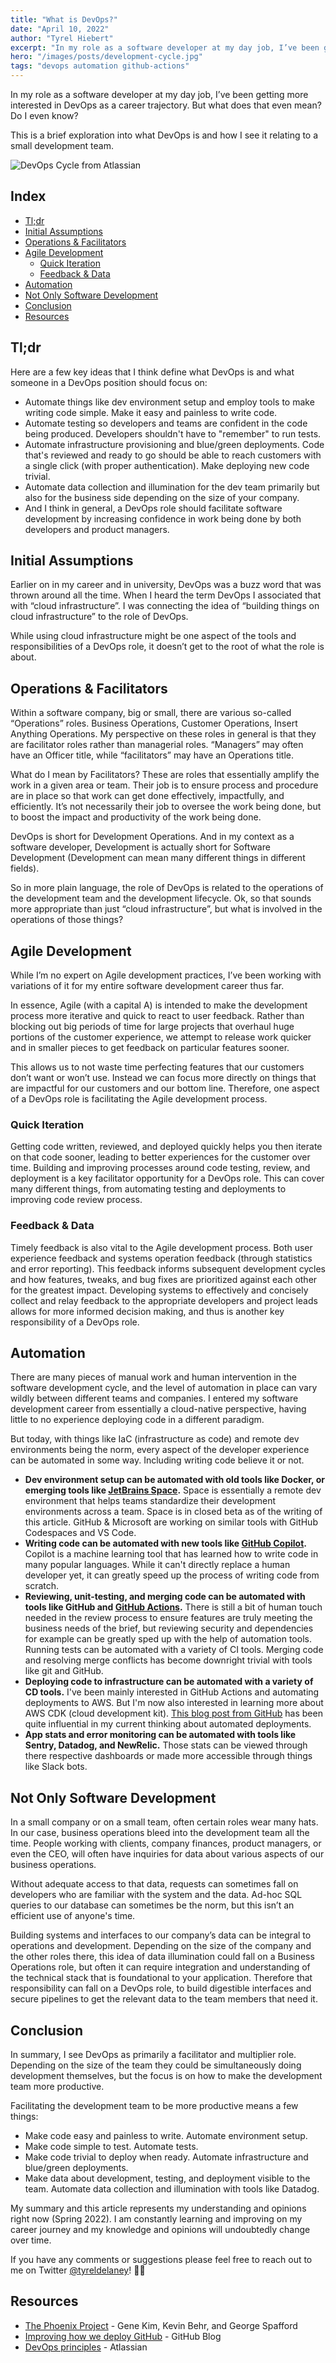 ```yaml
---
title: "What is DevOps?"
date: "April 10, 2022"
author: "Tyrel Hiebert"
excerpt: "In my role as a software developer at my day job, I’ve been getting more interested in DevOps as a career trajectory. But what does that even mean? Do I even know? This is a brief exploration into what DevOps is and how I see it relating to a small development team."
hero: "/images/posts/development-cycle.jpg"
tags: "devops automation github-actions"
---
```


In my role as a software developer at my day job, I’ve been getting more interested in DevOps as a career trajectory. But what does that even mean? Do I even know?
  
This is a brief exploration into what DevOps is and how I see it relating to a small development team.

![DevOps Cycle from Atlassian](development-cycle.jpg)

## Index

* [Tl;dr](#tldr)
* [Initial Assumptions](#initial-assumptions)
* [Operations & Facilitators](#operations--facilitators)
* [Agile Development](#agile-development)
	* [Quick Iteration](#quick-iteration)
	* [Feedback & Data](#feedback--data)
* [Automation](#automation)
* [Not Only Software Development](#not-only-software-development)
* [Conclusion](#conclusion)
* [Resources](#resources)

## Tl;dr
Here are a few key ideas that I think define what DevOps is and what someone in a DevOps position should focus on:

* Automate things like dev environment setup and employ tools to make writing code simple. Make it easy and painless to write code.
* Automate testing so developers and teams are confident in the code being produced. Developers shouldn't have to "remember" to run tests.
* Automate infrastructure provisioning and blue/green deployments. Code that's reviewed and ready to go should be able to reach customers with a single click (with proper authentication). Make deploying new code trivial.
* Automate data collection and illumination for the dev team primarily but also for the business side depending on the size of your company.
* And I think in general, a DevOps role should facilitate software development by increasing confidence in work being done by both developers and product managers.

## Initial Assumptions

Earlier on in my career and in university, DevOps was a buzz word that was thrown around all the time. When I heard the term DevOps I associated that with “cloud infrastructure”. I was connecting the idea of “building things on cloud infrastructure” to the role of DevOps.
  
While using cloud infrastructure might be one aspect of the tools and responsibilities of a DevOps role, it doesn’t get to the root of what the role is about.

## Operations & Facilitators

Within a software company, big or small, there are various so-called “Operations” roles. Business Operations, Customer Operations, Insert Anything Operations. My perspective on these roles in general is that they are facilitator roles rather than managerial roles. “Managers” may often have an Officer title, while “facilitators” may have an Operations title.

What do I mean by Facilitators? These are roles that essentially amplify the work in a given area or team. Their job is to ensure process and procedure are in place so that work can get done effectively, impactfully, and efficiently. It’s not necessarily their job to oversee the work being done, but to boost the impact and productivity of the work being done.

DevOps is short for Development Operations. And in my context as a software developer, Development is actually short for Software Development (Development can mean many different things in different fields).
  
So in more plain language, the role of DevOps is related to the operations of the development team and the development lifecycle. Ok, so that sounds more appropriate than just “cloud infrastructure”, but what is involved in the operations of those things?

## Agile Development

While I’m no expert on Agile development practices, I’ve been working with variations of it for my entire software development career thus far.

In essence, Agile (with a capital A) is intended to make the development process more iterative and quick to react to user feedback. Rather than blocking out big periods of time for large projects that overhaul huge portions of the customer experience, we attempt to release work quicker and in smaller pieces to get feedback on particular features sooner.

This allows us to not waste time perfecting features that our customers don’t want or won’t use. Instead we can focus more directly on things that are impactful for our customers and our bottom line. Therefore, one aspect of a DevOps role is facilitating the Agile development process.

### Quick Iteration

Getting code written, reviewed, and deployed quickly helps you then iterate on that code sooner, leading to better experiences for the customer over time. Building and improving processes around code testing, review, and deployment is a key facilitator opportunity for a DevOps role. This can cover many different things, from automating testing and deployments to improving code review process.

### Feedback & Data

Timely feedback is also vital to the Agile development process. Both user experience feedback and systems operation feedback (through statistics and error reporting). This feedback informs subsequent development cycles and how features, tweaks, and bug fixes are prioritized against each other for the greatest impact. Developing systems to effectively and concisely collect and relay feedback to the appropriate developers and project leads allows for more informed decision making, and thus is another key responsibility of a DevOps role.

## Automation

There are many pieces of manual work and human intervention in the software development cycle, and the level of automation in place can vary wildly between different teams and companies. I entered my software development career from essentially a cloud-native perspective, having little to no experience deploying code in a different paradigm.

But today, with things like IaC (infrastructure as code) and remote dev environments being the norm, every aspect of the developer experience can be automated in some way. Including writing code believe it or not.

* __Dev environment setup can be automated with old tools like Docker, or emerging tools like [JetBrains Space](https://www.jetbrains.com/space/).__ Space is essentially a remote dev environment that helps teams standardize their development environments across a team. Space is in closed beta as of the writing of this article. GitHub & Microsoft are working on similar tools with GitHub Codespaces and VS Code.
* __Writing code can be automated with new tools like [GitHub Copilot](https://copilot.github.com/).__ Copilot is a machine learning tool that has learned how to write code in many popular languages. While it can't directly replace a human developer yet, it can greatly speed up the process of writing code from scratch.
* __Reviewing, unit-testing, and merging code can be automated with tools like GitHub and [GitHub Actions](https://github.com/features/actions).__ There is still a bit of human touch needed in the review process to ensure features are truly meeting the business needs of the brief, but reviewing security and dependencies for example can be greatly sped up with the help of automation tools. Running tests can be automated with a variety of CI tools. Merging code and resolving merge conflicts has become downright trivial with tools like git and GitHub.
* __Deploying code to infrastructure can be automated with a variety of CD tools.__ I've been mainly interested in GitHub Actions and automating deployments to AWS. But I'm now also interested in learning more about AWS CDK (cloud development kit). [This blog post from GitHub](https://github.blog/2021-01-25-improving-how-we-deploy-github/) has been quite influential in my current thinking about automated deployments.
* __App stats and error monitoring can be automated with tools like Sentry, Datadog, and NewRelic.__ Those stats can be viewed through there respective dashboards or made more accessible through things like Slack bots.

## Not Only Software Development

In a small company or on a small team, often certain roles wear many hats. In our case, business operations bleed into the development team all the time. People working with clients, company finances, product managers, or even the CEO, will often have inquiries for data about various aspects of our business operations.

Without adequate access to that data, requests can sometimes fall on developers who are familiar with the system and the data. Ad-hoc SQL queries to our database can sometimes be the norm, but this isn’t an efficient use of anyone's time.

Building systems and interfaces to our company’s data can be integral to operations and development. Depending on the size of the company and the other roles there, this idea of data illumination could fall on a Business Operations role, but often it can require integration and understanding of the technical stack that is foundational to your application. Therefore that responsibility can fall on a DevOps role, to build digestible interfaces and secure pipelines to get the relevant data to the team members that need it.

## Conclusion

In summary, I see DevOps as primarily a facilitator and multiplier role. Depending on the size of the team they could be simultaneously doing development themselves, but the focus is on how to make the development team more productive.

Facilitating the development team to be more productive means a few things:

* Make code easy and painless to write. Automate environment setup.
* Make code simple to test. Automate tests.
* Make code trivial to deploy when ready. Automate infrastructure and blue/green deployments.
* Make data about development, testing, and deployment visible to the team. Automate data collection and illumination with tools like Datadog.

My summary and this article represents my understanding and opinions right now (Spring 2022). I am constantly learning and improving on my career journey and my knowledge and opinions will undoubtedly change over time.

If you have any comments or suggestions please feel free to reach out to me on Twitter [@tyreldelaney](https://twitter.com/tyreldelaney)! 👋🏻

## Resources

* [The Phoenix Project](https://itrevolution.com/the-phoenix-project/) - Gene Kim, Kevin Behr, and George Spafford
* [Improving how we deploy GitHub](https://github.blog/2021-01-25-improving-how-we-deploy-github/) - GitHub Blog
* [DevOps principles](https://www.atlassian.com/devops/what-is-devops) - Atlassian